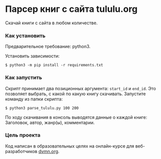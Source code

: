 # Парсер книг с сайта tululu.org

Скачай книги с сайта в любом количестве.

### Как установить

Предварительное требование: python3.

Установить зависимости: 
```commandline
$ python3 -m pip install -r requirements.txt
```

### Как запустить

Скрипт принимает два позиционных аргумента: `start_id` и `end_id`.
Это позволяет выбрать, с какой по какую книгу скачивать.
Запустите команду из папки скрипта:

```commandline
$ python3 parse_tululu.py 100 200
```
По ходу скачивания в консоль выводятся данные о каждой книге:
Заголовок, автор, жанр(ы), комментарии.


### Цель проекта

Код написан в образовательных целях на онлайн-курсе для веб-разработчиков [dvmn.org](https://dvmn.org/).